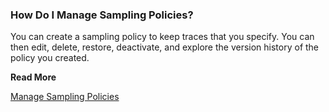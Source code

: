 ### How Do I Manage Sampling Policies?

You can create a sampling policy to keep traces that you specify. You can then edit, delete, restore, deactivate, and explore the version history of the policy you created. 

**Read More**<br/>

[Manage Sampling Policies](https://docs.wavefront.com/trace_sampling_policies.html)
